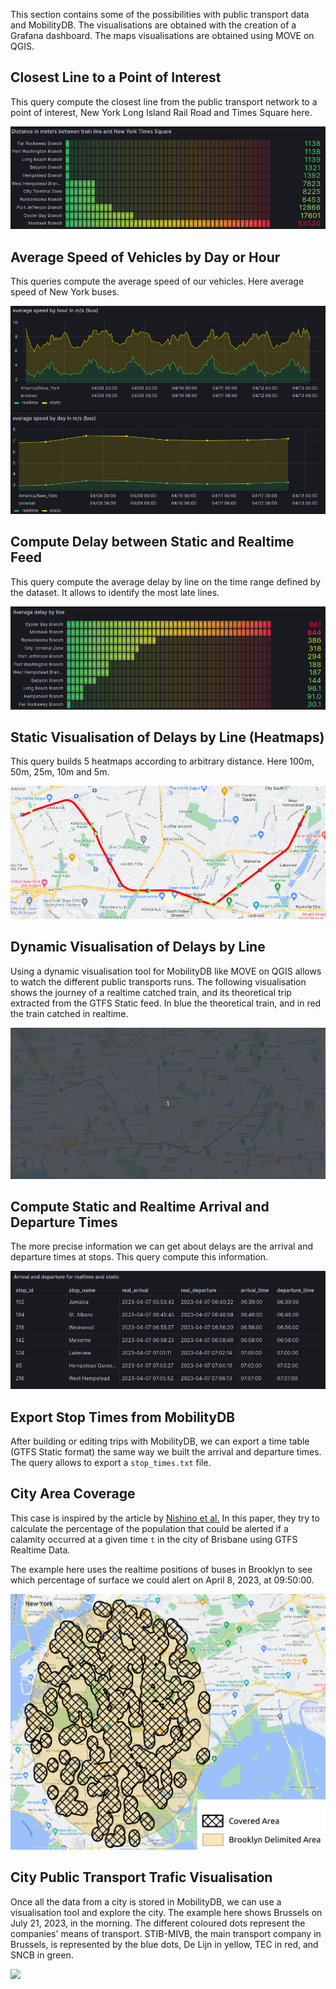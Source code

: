 This section contains some of the possibilities with public transport data and MobilityDB. The visualisations are obtained with the creation of a Grafana dashboard. The maps visualisations are obtained using MOVE on QGIS.

## Closest Line to a Point of Interest
This query compute the closest line from the public transport network to a point of interest, New York Long Island Rail Road and Times Square here. 

![](img/grafana%20times%20square.png)

## Average Speed of Vehicles by Day or Hour

This queries compute the average speed of our vehicles. Here average speed of New York buses.

![](img/grafana%20avg%20speed%20buses.png)

## Compute Delay between Static and Realtime Feed

This query compute the average delay by line on the time range defined by the dataset. It allows to identify the most late lines.

![](img/grafana%20delays%20trains.png)

## Static Visualisation of Delays by Line (Heatmaps)
This query builds 5 heatmaps according to arbitrary distance. Here 100m, 50m, 25m, 10m and 5m.

![](img/heatmap%20train.png)

## Dynamic Visualisation of Delays by Line
Using a dynamic visualisation tool for MobilityDB like MOVE on QGIS allows to watch the different public transports runs. The following visualisation shows the journey of a realtime catched train, and its theoretical trip extracted from the GTFS Static feed. In blue the theoretical train, and in red the train catched in realtime.

![](../GTFS%20Realtime/img/new%20york%20lirr%20run.gif)

## Compute Static and Realtime Arrival and Departure Times

The more precise information we can get about delays are the arrival and departure times at stops. This query compute this information.

![](img/arrival-departures.png)

## Export Stop Times from MobilityDB

After building or editing trips with MobilityDB, we can export a time table (GTFS Static format) the same way we built the arrival and departure times. The query allows to export a <code>stop_times.txt</code> file. 

## City Area Coverage

This case is inspired by the article by [Nishino et al.](https://www.mdpi.com/2071-1050/13/23/13471) In this paper, they
try to calculate the percentage of the population that could be alerted if
a calamity occurred at a given time <code>t</code> in the city of Brisbane using GTFS Realtime Data.

The example here uses the realtime positions of buses in Brooklyn to see which percentage of surface we could alert on April 8, 2023, at 09:50:00.

![](img/brooklyn%20cover.png)

## City Public Transport Trafic Visualisation

Once all the data from a city is stored in MobilityDB, we can use a visualisation tool and explore the city. The example here shows Brussels on July 21, 2023, in the morning. The different coloured dots represent the companies' means of transport. STIB-MIVB, the main transport company in Brussels, is represented by the blue dots, De Lijn in yellow, TEC in red, and SNCB in green.

![](../GTFS%20Static/img/brussels_static.gif)